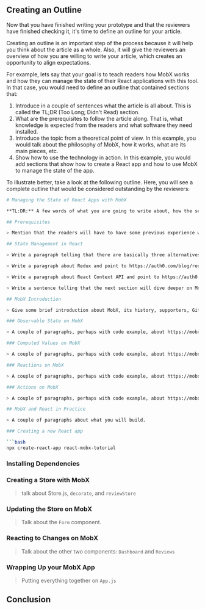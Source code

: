 ## Creating an Outline

Now that you have finished writing your prototype and that the reviewers have finished checking it, it's time to define an outline for your article.

Creating an outline is an important step of the process because it will help you think about the article as a whole. Also, it will give the reviewers an overview of how you are willing to write your article, which creates an opportunity to align expectations.

For example, lets say that your goal is to teach readers how MobX works and how they can manage the state of their React applications with this tool. In that case, you would need to define an outline that contained sections that:

1. Introduce in a couple of sentences what the article is all about. This is called the TL;DR (Too Long; Didn't Read) section.
2. What are the prerequisites to follow the article along. That is, what knowledge is expected from the readers and what software they need installed.
3. Introduce the topic from a theoretical point of view. In this example, you would talk about the philosophy of MobX, how it works, what are its main pieces, etc.
4. Show how to use the technology in action. In this example, you would add sections that show how to create a React app and how to use MobX to manage the state of the app.

To illustrate better, take a look at the following outline. Here, you will see a complete outline that would be considered outstanding by the reviewers:

```bash
# Managing the State of React Apps with MobX

**TL:DR:** A few words of what you are going to write about, how the sections are divided, etc.

## Prerequisites

> Mention that the readers will have to have some previous experience with JavaScript and React. Point https://auth0.com/blog/react-tutorial-building-and-securing-your-first-app/ if they need. Also, mention that readers will need Node.js and NPM (point to the download page.)

## State Management in React

> Write a paragraph telling that there are basically three alternatives: Redux (the most popular), React Context API, and MobX.

> Write a paragraph about Redux and point to https://auth0.com/blog/redux-practical-tutorial/

> Write a paragraph about React Context API and point to https://auth0.com/blog/react-context-api-managing-state-with-ease/

> Write a sentence telling that the next section will dive deeper on MobX

## MobX Introduction

> Give some brief introduction about MobX, its history, supporters, GitHub link and status, official documentation, etc.

### Observable State on MobX

> A couple of paragraphs, perhaps with code example, about https://mobx.js.org/#observable-state

### Computed Values on MobX

> A couple of paragraphs, perhaps with code example, about https://mobx.js.org/#computed-values

### Reactions on MobX

> A couple of paragraphs, perhaps with code example, about https://mobx.js.org/#reactions

### Actions on MobX

> A couple of paragraphs, perhaps with code example, about https://mobx.js.org/#actions

## MobX and React in Practice

> A couple of paragraphs about what you will build.

### Creating a new React app

```bash
npx create-react-app react-mobx-tutorial
```

### Installing Dependencies

### Creating a Store with MobX

> talk about Store.js, `decorate`, and `reviewStore`

### Updating the Store on MobX

> Talk about the `Form` component.

### Reacting to Changes on MobX

> Talk about the other two components: `Dashboard` and `Reviews`

### Wrapping Up your MobX App

> Putting everything together on `App.js`

## Conclusion
```